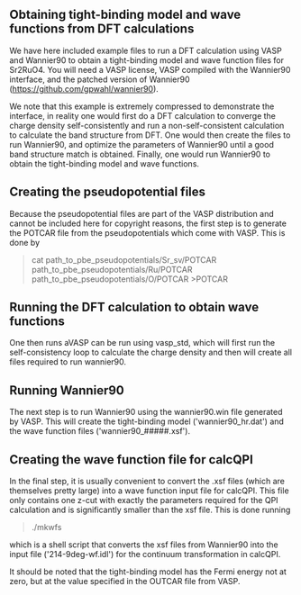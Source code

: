 ## Obtaining tight-binding model and wave functions from DFT calculations

We have here included example files to run a DFT calculation using VASP and Wannier90 to obtain a tight-binding model and wave function files for Sr2RuO4. You will need a VASP license, VASP compiled with the Wannier90 interface, and the patched version of Wannier90 (https://github.com/gpwahl/wannier90).

We note that this example is extremely compressed to demonstrate the interface, in reality one would first do a DFT calculation to converge the charge density self-consistently and run a non-self-consistent calculation to calculate the band structure from DFT. One would then create the files to run Wannier90, and optimize the parameters of Wannier90 until a good band structure match is obtained. Finally, one would run Wannier90 to obtain the tight-binding model and wave functions.

## Creating the pseudopotential files
Because the pseudopotential files are part of the VASP distribution and cannot be included here for copyright reasons, the first step is to generate the POTCAR file from the pseudopotentials which come with VASP. This is done by

>cat path_to_pbe_pseudopotentials/Sr_sv/POTCAR path_to_pbe_pseudopotentials/Ru/POTCAR path_to_pbe_pseudopotentials/O/POTCAR >POTCAR

## Running the DFT calculation to obtain wave functions
One then runs aVASP can be run using vasp_std, which will first run the self-consistency loop to calculate the charge density and then will create all files required to run wannier90.

## Running Wannier90
The next step is to run Wannier90 using the wannier90.win file generated by VASP. This will create the tight-binding model ('wannier90_hr.dat') and the wave function files ('wannier90_#####.xsf').

## Creating the wave function file for calcQPI
In the final step, it is usually convenient to convert the .xsf files (which are themselves pretty large) into a wave function input file for calcQPI. This file only contains one z-cut with exactly the parameters required for the QPI calculation and is significantly smaller than the xsf file. This is done running

>./mkwfs

which is a shell script that converts the xsf files from Wannier90 into the input file ('214-9deg-wf.idl') for the continuum transformation in calcQPI.

It should be noted that the tight-binding model has the Fermi energy not at zero, but at the value specified in the OUTCAR file from VASP.